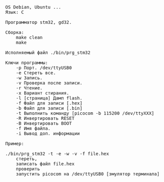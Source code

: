 <pre>
OS Debian, Ubuntu ...
Язык: C

Программатор stm32, gd32.

Сборка:
	make clean
	make

Исполняемый файл ./bin/prg_stm32

Ключи программы:
    -p Порт. /dev/ttyUSB0
    -e Стереть все.
    -w Запись.
    -v Проверка после записи.
    -r Чтение.
    -x Вариант стирания.
    -l [страница] Дамп flash.
    -f Файл для записи [.hex]
    -b Файл для записи [.bin]
    -t Выполнить команду [picocom -b 115200 /dev/ttyXXX]
    -R Инвертировать RESET
    -B Инвертировать BOOT
    -f Имя файла.
    -i Вывод доп. информации
    
Пример:<br>
./bin/prg_stm32 -t -e -w -v -f file.hex
	стереть,
	записать файл file.hex
	проверить
	запустить picocom на /dev/ttyUSB0 [эмулятор терминала]
</pre>

